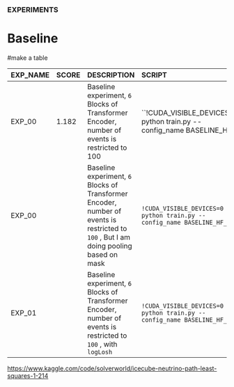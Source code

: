 ### EXPERIMENTS

# Baseline 
#make a table

| EXP_NAME | SCORE     | DESCRIPTION                                                                                                                        | SCRIPT                                        |
| :------- | :-------- | :--------------------------------------------------------------------------------------------------------------------------------- | :-------------------------------------------- |
| EXP_00   | 1.182 | Baseline experiment, `6` Blocks of Transformer Encoder, number of events is restricted to 100                                        | ``!CUDA_VISIBLE_DEVICES=0 python train.py --config_name BASELINE_HF` `                |
| EXP_00   |           | Baseline experiment, `6` Blocks of Transformer Encoder, number of events is restricted to `100` , But I am doing pooling based on mask | `!CUDA_VISIBLE_DEVICES=0 python train.py --config_name BASELINE_HF_V1` |
| EXP_01   |           | Baseline experiment, `6` Blocks of Transformer Encoder, number of events is restricted to `100` , with `logLosh`    | `!CUDA_VISIBLE_DEVICES=0 python train.py --config_name BASELINE_HF_V2`         |



https://www.kaggle.com/code/solverworld/icecube-neutrino-path-least-squares-1-214